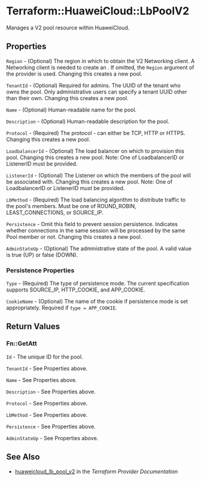# Terraform::HuaweiCloud::LbPoolV2

Manages a V2 pool resource within HuaweiCloud.

## Properties

`Region` - (Optional) The region in which to obtain the V2 Networking client.
A Networking client is needed to create an . If omitted, the
`Region` argument of the provider is used. Changing this creates a new
pool.

`TenantId` - (Optional) Required for admins. The UUID of the tenant who owns
the pool.  Only administrative users can specify a tenant UUID
other than their own. Changing this creates a new pool.

`Name` - (Optional) Human-readable name for the pool.

`Description` - (Optional) Human-readable description for the pool.

`Protocol` - (Required) The protocol - can either be TCP, HTTP or HTTPS.
Changing this creates a new pool.

`LoadbalancerId` - (Optional) The load balancer on which to provision this
pool. Changing this creates a new pool.
Note:  One of LoadbalancerID or ListenerID must be provided.

`ListenerId` - (Optional) The Listener on which the members of the pool
will be associated with. Changing this creates a new pool.
Note:  One of LoadbalancerID or ListenerID must be provided.

`LbMethod` - (Required) The load balancing algorithm to
distribute traffic to the pool's members. Must be one of
ROUND_ROBIN, LEAST_CONNECTIONS, or SOURCE_IP.

`Persistence` - Omit this field to prevent session persistence.  Indicates
whether connections in the same session will be processed by the same Pool
member or not. Changing this creates a new pool.

`AdminStateUp` - (Optional) The administrative state of the pool.
A valid value is true (UP) or false (DOWN).

### Persistence Properties

`Type` - (Required) The type of persistence mode. The current specification
supports SOURCE_IP, HTTP_COOKIE, and APP_COOKIE.

`CookieName` - (Optional) The name of the cookie if persistence mode is set
appropriately. Required if `type = APP_COOKIE`.


## Return Values

### Fn::GetAtt

`Id` - The unique ID for the pool.

`TenantId` - See Properties above.

`Name` - See Properties above.

`Description` - See Properties above.

`Protocol` - See Properties above.

`LbMethod` - See Properties above.

`Persistence` - See Properties above.

`AdminStateUp` - See Properties above.

## See Also

* [huaweicloud_lb_pool_v2](https://www.terraform.io/docs/providers/huaweicloud/r/lb_pool_v2.html) in the _Terraform Provider Documentation_